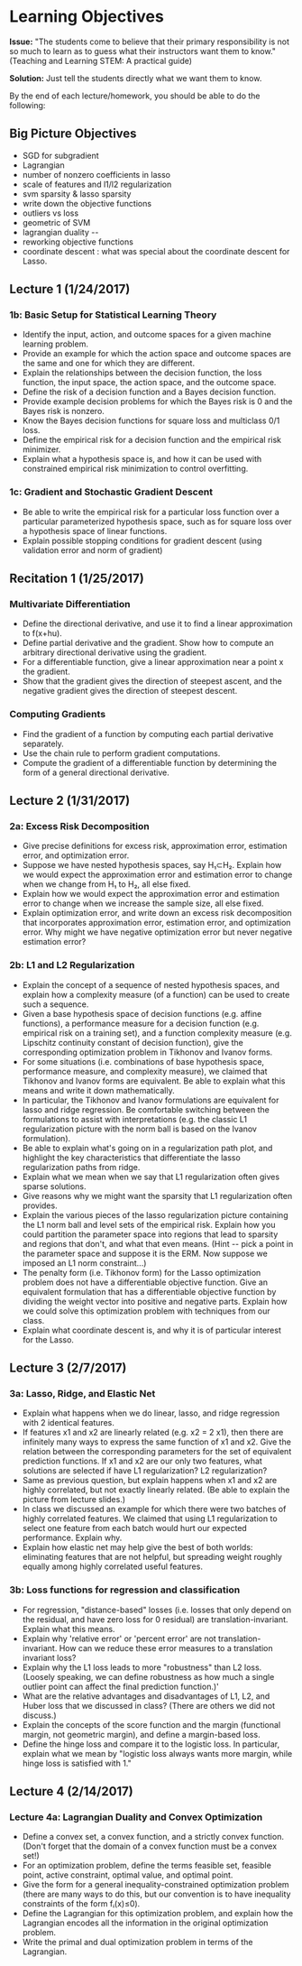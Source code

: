
# Learning Objectives

**Issue:** "The students come to believe that their primary responsibility is not
so much to learn as to guess what their instructors want them to
know." (Teaching and Learning STEM: A practical guide)

**Solution:** Just tell the students directly what we want them to know.

By the end of each lecture/homework, you should be able to do the
following:


## Big Picture Objectives
- SGD for subgradient
- Lagrangian
- number of nonzero coefficients in lasso
- scale of features and l1/l2 regularization
- svm sparsity & lasso sparsity
- write down the objective functions
- outliers vs loss
- geometric of SVM
- lagrangian duality -- 
- reworking objective functions
- coordinate descent : what was special about the coordinate descent for Lasso. 


## Lecture 1 (1/24/2017)
### 1b: Basic Setup for Statistical Learning Theory
- Identify the input, action, and outcome spaces for a given machine
  learning problem.
- Provide an example for which the action space and outcome spaces are
  the same and one for which they are different.
- Explain the relationships between the decision function, the loss
  function, the input space, the action space, and the outcome space.
- Define the risk of a decision function and a Bayes decision
  function.
- Provide example decision problems for which the Bayes risk is 0 and
  the Bayes risk is nonzero.
- Know the Bayes decision functions for square loss and multiclass 0/1
  loss.
- Define the empirical risk for a decision function and the empirical risk
  minimizer.
- Explain what a hypothesis space is, and how it can be used with
  constrained empirical risk minimization to control overfitting.

### 1c: Gradient and Stochastic Gradient Descent 
- Be able to write the empirical risk for a particular loss function over a
  particular parameterized hypothesis space, such as for square loss over a
  hypothesis space of linear functions.
- Explain possible stopping conditions for gradient descent (using validation error and norm of gradient)

## Recitation 1 (1/25/2017)

### Multivariate Differentiation
- Define the directional derivative, and use it to find a linear
  approximation to f(x+hu).
- Define partial derivative and the gradient.  Show how to compute
  an arbitrary directional derivative using the gradient.
- For a differentiable function, give a linear approximation near a point x
  the gradient.
- Show that the gradient gives the direction of steepest ascent, and
  the negative gradient gives the direction of steepest descent.

### Computing Gradients
- Find the gradient of a function by computing each partial derivative separately.
- Use the chain rule to perform gradient computations.
- Compute the gradient of a differentiable function by determining the form of a
  general directional derivative.

## Lecture 2 (1/31/2017)
### 2a: Excess Risk Decomposition
- Give precise definitions for excess risk, approximation error, estimation error,
  and optimization error.
- Suppose we have nested hypothesis spaces, say H₁⊂H₂.
  Explain how we would expect the approximation error and
  estimation error to change when we change from H₁ to H₂, all else fixed.
- Explain how we would expect the approximation error and
  estimation error to change when we increase the sample size, all
  else fixed.
- Explain optimization error, and write down an excess risk decomposition that
  incorporates approximation error, estimation error, and optimization error.
  Why might we have negative optimization error but never negative estimation
  error?

### 2b: L1 and L2 Regularization
- Explain the concept of a sequence of nested hypothesis spaces, and explain how a complexity measure (of a function) can be used to create such a sequence.
- Given a base hypothesis space of decision functions (e.g. affine functions), a performance measure for a decision function (e.g. empirical risk on a training set), and a function complexity measure (e.g. Lipschitz continuity constant of decision function), give the corresponding optimization problem in Tikhonov and Ivanov forms.
- For some situations (i.e. combinations of base hypothesis space, performance measure, and complexity measure), we claimed that Tikhonov and Ivanov forms are equivalent.  Be able to explain what this means and write it down mathematically. 
- In particular, the Tikhonov and Ivanov formulations are equivalent for lasso and ridge regression. Be comfortable switching between the formulations to assist with interpretations (e.g. the classic L1 regularization picture with the norm ball is based on the Ivanov formulation).
- Be able to explain what's going on in a regularization path plot, and highlight the key characteristics that differentiate the lasso regularization paths from ridge.
- Explain what we mean when we say that L1 regularization often gives sparse solutions.
- Give reasons why we might want the sparsity that L1 regularization often provides.
- Explain the various pieces of the lasso regularization picture containing the L1 norm ball and level sets of the empirical risk. Explain how you could partition the parameter space into regions that lead to sparsity and regions that don't, and what that even means. (Hint -- pick a point in the parameter space and suppose it is the ERM.  Now suppose we imposed an L1 norm constraint...)
- The penalty form (i.e. Tikhonov form) for the Lasso optimization problem does not have a differentiable objective function.  Give an equivalent formulation that has a differentiable objective function by dividing the weight vector into positive and negative parts. Explain how we could solve this optimization problem with techniques from our class.
- Explain what coordinate descent is, and why it is of particular interest for the Lasso.

## Lecture 3 (2/7/2017) 
### 3a: Lasso, Ridge, and Elastic Net
- Explain what happens when we do linear, lasso, and ridge regression with 2 identical features.
- If features x1 and x2 are linearly related (e.g. x2 = 2 x1), then there are infinitely many ways to express the same function of x1 and x2.  Give the relation between the corresponding parameters for the set of equivalent prediction functions. If x1 and x2 are our only two features, what solutions are selected if have L1 regularization?  L2 regularization?
- Same as previous question, but explain happens when x1 and x2 are highly correlated, but not exactly linearly related. (Be able to explain the picture from lecture slides.)
- In class we discussed an example for which there were two batches of highly correlated features.  We claimed that using L1 regularization to select one feature from each batch would hurt our expected performance.  Explain why.
- Explain how elastic net may help give the best of both worlds: eliminating features that are not helpful, but spreading weight roughly equally among highly correlated useful features. 

### 3b: Loss functions for regression and classification 
- For regression, "distance-based" losses (i.e. losses that only depend on the residual, and have zero loss for 0 residual) are translation-invariant. Explain what this means.
- Explain why 'relative error' or 'percent error' are not translation-invariant.  How can we reduce these error measures to a translation invariant loss?
- Explain why the L1 loss leads to more "robustness" than L2 loss. (Loosely
  speaking, we can define robustness as how much a single outlier point can
  affect the final prediction function.)'
- What are the relative advantages and disadvantages of L1, L2, and Huber loss that we discussed in class? (There are others we did not discuss.)
- Explain the concepts of the score function and the margin (functional margin, not geometric margin), and define a margin-based loss.
- Define the hinge loss and compare it to the logistic loss.  In particular, explain what we mean by "logistic loss always wants more margin, while hinge loss is satisfied with 1."

## Lecture 4 (2/14/2017)
### Lecture 4a: Lagrangian Duality and Convex Optimization
- Define a convex set,  a convex function, and a strictly convex function. (Don't forget that the domain of a convex function must be a convex set!)
- For an optimization problem, define the terms feasible set, feasible point, active constraint, optimal value, and optimal point.
- Give the form for a general inequality-constrained optimization problem (there are many ways to do this, but our convention is to have inequality constraints of the form fᵢ(x)≤0).
- Define the Lagrangian for this optimization problem, and explain how the Lagrangian encodes all the information in the original optimization problem.
- Write the primal and dual optimization problem in terms of the Lagrangian.
